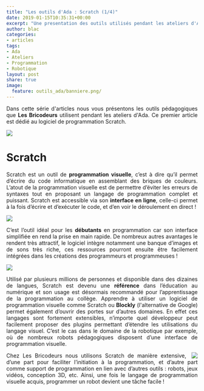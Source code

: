 ```yaml
---
title: "Les outils d'Ada : Scratch (1/4)"
date: 2019-01-15T10:35:31+00:00
excerpt: "Une presentation des outils utilisés pendant les ateliers d'Ada !"
author: blac
categories:
- articles
tags:
- Ada
- Ateliers
- Programmation
- Robotique
layout: post
share: true
image:
  feature: outils_ada/banniere.png/
---
```

<style type="text/css">

p{
  text-align: justify;
}

.c_img{
  display: block;
  margin-left: auto;
  margin-right: auto;
}

.r_img{
  float: right;
  margin-left: 1em;
}

.clearfix::after{
  content: "";
  clear: both;
  display: table;
}

</style>

Dans cette série d'articles nous vous présentons les outils pédagogiques que **Les Bricodeurs** utilisent pendant les ateliers d'Ada. Ce premier article est dédié au logiciel de programmation Scratch.

<img class="c_img" src="{{ site.url }}/images/outils_ada/outils.png">

# Scratch

Scratch est un outil de **programmation visuelle**, c’est à dire qu’il permet d’écrire du code informatique en assemblant des briques de couleurs. L’atout de la programmation visuelle est de permettre d’éviter les erreurs de syntaxes tout en proposant un langage de programmation complet et puissant. Scratch est accessible via son **interface en ligne**, celle-ci permet à la fois d’écrire et d’exécuter le code, et d’en voir le déroulement en direct !

<img class="c_img" src="{{ site.url }}/images/outils_ada/scr_blocks.png">

C’est l’outil idéal pour les **débutants** en programmation car son interface simplifiée en rend la prise en main rapide. De nombreux autres avantages le rendent très attractif, le logiciel intègre notamment une banque d’images et de sons très riche, ces ressources pourront ensuite être facilement intégrées dans les créations des programmeurs et programmeuses !

<img src="{{ site.url }}/images/outils_ada/scr_example.gif">

Utilisé par plusieurs millions de personnes et disponible dans des dizaines de langues, Scratch est devenu une **référence** dans l’éducation au numérique et son usage est désormais recommandé pour l’apprentissage de la programmation au collège. Apprendre à utiliser un logiciel de programmation visuelle comme Scratch ou **Blockly** (l'alternative de Google) permet également d’ouvrir des portes sur d’autres domaines. En effet ces langages sont fortement extensibles, n’importe quel développeur peut facilement proposer des plugins permettant d’étendre les utilisations du langage visuel. C’est le cas dans le domaine de la robotique par exemple, où de nombreux robots pédagogiques disposent d’une interface de programmation visuelle.

<div class="clearfix">
  
  <a href="https://scratch.mit.edu/projects/277633102/"><img class="r_img" src="{{ site.url }}/images/outils_ada/scr_rpg.gif"></a>
  <p>Chez Les Bricodeurs nous utilisons Scratch de manière extensive, d’une part pour faciliter l’initiation à la programmation, et d’autre part comme support de programmation en lien avec d’autres outils : robots, jeux vidéos, conception 3D, etc. Ainsi, une fois le langage de programmation visuelle acquis, programmer un robot devient une tâche facile !</p>

</div>
